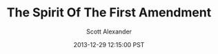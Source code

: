 ---
layout: podcast
title: "The Spirit Of The First Amendment"
author: Scott Alexander
description: https://slatestarcodex.com/2013/12/29/the-spirit-of-the-first-amendment/
date: 2013-12-29 12:15:00 PST
length: 1882389
duration: 470
guid: the-spirit-of-the-first-amendment
---